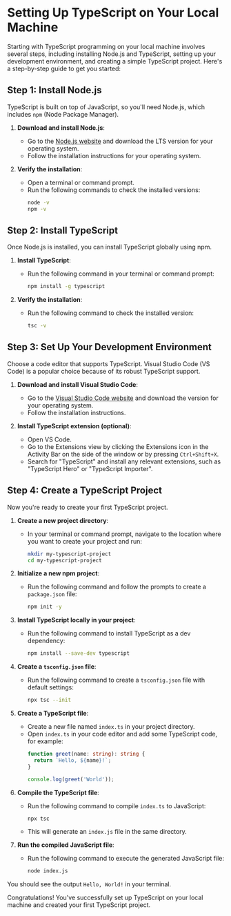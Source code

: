 # Setting Up TypeScript on Your Local Machine

Starting with TypeScript programming on your local machine involves several steps, including installing Node.js and TypeScript, setting up your development environment, and creating a simple TypeScript project. Here's a step-by-step guide to get you started:

## Step 1: Install Node.js

TypeScript is built on top of JavaScript, so you'll need Node.js, which includes `npm` (Node Package Manager).

1. **Download and install Node.js**:
   - Go to the [Node.js website](https://nodejs.org/) and download the LTS version for your operating system.
   - Follow the installation instructions for your operating system.

2. **Verify the installation**:
   - Open a terminal or command prompt.
   - Run the following commands to check the installed versions:
     ```bash
     node -v
     npm -v
     ```

## Step 2: Install TypeScript

Once Node.js is installed, you can install TypeScript globally using npm.

1. **Install TypeScript**:
   - Run the following command in your terminal or command prompt:
     ```bash
     npm install -g typescript
     ```

2. **Verify the installation**:
   - Run the following command to check the installed version:
     ```bash
     tsc -v
     ```

## Step 3: Set Up Your Development Environment

Choose a code editor that supports TypeScript. Visual Studio Code (VS Code) is a popular choice because of its robust TypeScript support.

1. **Download and install Visual Studio Code**:
   - Go to the [Visual Studio Code website](https://code.visualstudio.com/) and download the version for your operating system.
   - Follow the installation instructions.

2. **Install TypeScript extension (optional)**:
   - Open VS Code.
   - Go to the Extensions view by clicking the Extensions icon in the Activity Bar on the side of the window or by pressing `Ctrl+Shift+X`.
   - Search for "TypeScript" and install any relevant extensions, such as "TypeScript Hero" or "TypeScript Importer".

## Step 4: Create a TypeScript Project

Now you're ready to create your first TypeScript project.

1. **Create a new project directory**:
   - In your terminal or command prompt, navigate to the location where you want to create your project and run:
     ```bash
     mkdir my-typescript-project
     cd my-typescript-project
     ```

2. **Initialize a new npm project**:
   - Run the following command and follow the prompts to create a `package.json` file:
     ```bash
     npm init -y
     ```

3. **Install TypeScript locally in your project**:
   - Run the following command to install TypeScript as a dev dependency:
     ```bash
     npm install --save-dev typescript
     ```

4. **Create a `tsconfig.json` file**:
   - Run the following command to create a `tsconfig.json` file with default settings:
     ```bash
     npx tsc --init
     ```

5. **Create a TypeScript file**:
   - Create a new file named `index.ts` in your project directory.
   - Open `index.ts` in your code editor and add some TypeScript code, for example:
     ```typescript
     function greet(name: string): string {
       return `Hello, ${name}!`;
     }

     console.log(greet('World'));
     ```

6. **Compile the TypeScript file**:
   - Run the following command to compile `index.ts` to JavaScript:
     ```bash
     npx tsc
     ```
   - This will generate an `index.js` file in the same directory.

7. **Run the compiled JavaScript file**:
   - Run the following command to execute the generated JavaScript file:
     ```bash
     node index.js
     ```

You should see the output `Hello, World!` in your terminal.

Congratulations! You've successfully set up TypeScript on your local machine and created your first TypeScript project.
